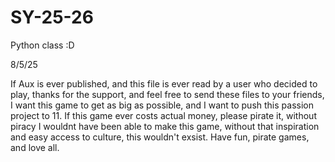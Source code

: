 # SY-25-26

Python class :D

8/5/25

If Aux is ever published, and this file is ever read by a user who decided to play, thanks for the support, and feel free to send these files to your friends, I want this game to get as big as possible, and I want to push this passion project to 11. If this game ever costs actual money, please pirate it, without piracy I wouldnt have been able to make this game, without that inspiration and easy access to culture, this wouldn't exsist. Have fun, pirate games, and love all.
